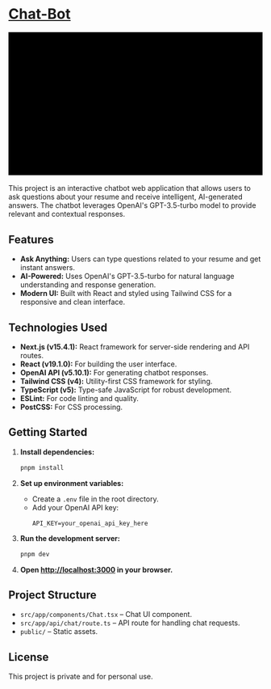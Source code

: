 # [Chat-Bot](https://ask-my-resume-ai.vercel.app/) 

![Demo of Ask My Resume](./src/app/assest/resume-ask.gif)

This project is an interactive chatbot web application that allows users to ask questions about your resume and receive intelligent, AI-generated answers. The chatbot leverages OpenAI's GPT-3.5-turbo model to provide relevant and contextual responses.

## Features

- **Ask Anything:** Users can type questions related to your resume and get instant answers.
- **AI-Powered:** Uses OpenAI's GPT-3.5-turbo for natural language understanding and response generation.
- **Modern UI:** Built with React and styled using Tailwind CSS for a responsive and clean interface.

## Technologies Used

- **Next.js (v15.4.1):** React framework for server-side rendering and API routes.
- **React (v19.1.0):** For building the user interface.
- **OpenAI API (v5.10.1):** For generating chatbot responses.
- **Tailwind CSS (v4):** Utility-first CSS framework for styling.
- **TypeScript (v5):** Type-safe JavaScript for robust development.
- **ESLint:** For code linting and quality.
- **PostCSS:** For CSS processing.

## Getting Started

1. **Install dependencies:**
   ```sh
   pnpm install
   ```

2. **Set up environment variables:**
   - Create a `.env` file in the root directory.
   - Add your OpenAI API key:
     ```
     API_KEY=your_openai_api_key_here
     ```

3. **Run the development server:**
   ```sh
   pnpm dev
   ```

4. **Open [http://localhost:3000](http://localhost:3000) in your browser.**

## Project Structure

- `src/app/components/Chat.tsx` – Chat UI component.
- `src/app/api/chat/route.ts` – API route for handling chat requests.
- `public/` – Static assets.

## License

This project is private and for personal use.
